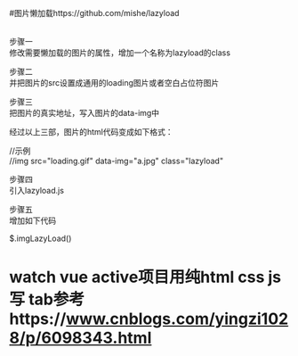 #图片懒加载https://github.com/mishe/lazyload

<br>
步骤一<br>
修改需要懒加载的图片的属性，增加一个名称为lazyload的class<br>

步骤二<br>
并把图片的src设置成通用的loading图片或者空白占位符图片<br>

步骤三<br>
把图片的真实地址，写入图片的data-img中<br>

经过以上三部，图片的html代码变成如下格式：<br>

//示例<br>
 //img src="loading.gif" data-img="a.jpg" class="lazyload"<br>
 
步骤四<br>
引入lazyload.js<br>

步骤五<br>
增加如下代码<br>

$.imgLazyLoad()<br>  
# watch vue active项目用纯html css js 写 tab参考https://www.cnblogs.com/yingzi1028/p/6098343.html



